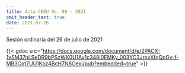 ```yaml
---
title: Acta CEEU No. 09 - 2021
omit_header_text: true
date: 2021-07-26
---
```


Sesión ordinaria del 26 de julio de 2021

{{< gdoc src="https://docs.google.com/document/d/e/2PACX-1vSM37nLSeDR9bPSzWK0U1Av1c348i0EMKy_003YC3JrsxXfqQcGv-f-MB3Cqt7UU1Koz4BcH7N8Oexj/pub?embedded=true" >}}
